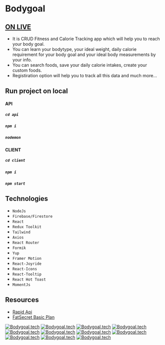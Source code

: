 # Bodygoal

## [ON LIVE](https://bodygoalapp.netlify.app/)  
- It is CRUD Fitness and Calorie Tracking app which will help you to reach your body goal.  
- You can learn your bodytype, your ideal weight, daily calorie requirement for your body goal and your ideal body measurements by your info.  
- You can search foods, save your daily calorie intakes, create your custom foods. 
- Registiration option will help you to track all this data and much more... 

## Run project on local

#### API 

##### `cd api`
##### `npm i`
##### `nodemon`

#### CLIENT

##### `cd client`
##### `npm i`
##### `npm start`

## Technologies
- `NodeJs`
- `Firebase/Firestore`
- `React`
- `Redux Toolkit`
- `Tailwind`
- `Axios`
- `React Router`
- `Formik`
- `Yup`
- `Framer Motion`
- `React-Joyride`
- `React-Icons`
- `React-Tooltip`
- `React Hot Toast`
- `MomentJs`

## Resources
- [Rapid Api](https://rapidapi.com/malaaddincelik/api/fitness-calculator)
- [FatSecret Basic Plan](https://platform.fatsecret.com/)

[![Bodygoal.tech](https://raw.githubusercontent.com/sinansk/react-weight-tracker-by-body-type/refs/heads/membership/client/src/assets/register.jpg)](https://raw.githubusercontent.com/sinansk/react-weight-tracker-by-body-type/refs/heads/membership/client/src/assets/register.jpg)
[![Bodygoal.tech](https://raw.githubusercontent.com/sinansk/react-weight-tracker-by-body-type/refs/heads/membership/client/src/assets/getstarted1.jpg)](https://raw.githubusercontent.com/sinansk/react-weight-tracker-by-body-type/refs/heads/membership/client/src/assets/getstarted1.jpg)
[![Bodygoal.tech](https://raw.githubusercontent.com/sinansk/react-weight-tracker-by-body-type/refs/heads/membership/client/src/assets/getstarted2.jpg)](https://raw.githubusercontent.com/sinansk/react-weight-tracker-by-body-type/refs/heads/membership/client/src/assets/getstarted2.jpg)
[![Bodygoal.tech](https://raw.githubusercontent.com/sinansk/react-weight-tracker-by-body-type/refs/heads/membership/client/src/assets/getstarted3.jpg)](https://raw.githubusercontent.com/sinansk/react-weight-tracker-by-body-type/refs/heads/membership/client/src/assets/getstarted3.jpg)
[![Bodygoal.tech](https://raw.githubusercontent.com/sinansk/react-weight-tracker-by-body-type/refs/heads/membership/client/src/assets/getstarted4.jpg)](https://raw.githubusercontent.com/sinansk/react-weight-tracker-by-body-type/refs/heads/membership/client/src/assets/getstarted4.jpg)
[![Bodygoal.tech](https://raw.githubusercontent.com/sinansk/react-weight-tracker-by-body-type/refs/heads/membership/client/src/assets/uitour.jpg)](https://raw.githubusercontent.com/sinansk/react-weight-tracker-by-body-type/refs/heads/membership/client/src/assets/uitour.jpg)
[![Bodygoal.tech](https://raw.githubusercontent.com/sinansk/react-weight-tracker-by-body-type/refs/heads/membership/client/src/assets/mystats.jpg)](https://raw.githubusercontent.com/sinansk/react-weight-tracker-by-body-type/refs/heads/membership/client/src/assets/mystats.jpg)
[![Bodygoal.tech](https://raw.githubusercontent.com/sinansk/react-weight-tracker-by-body-type/refs/heads/membership/client/src/assets/addnewrecordmodal.jpg)](https://raw.githubusercontent.com/sinansk/react-weight-tracker-by-body-type/refs/heads/membership/client/src/assets/addnewrecordmodal.jpg)
[![Bodygoal.tech](https://raw.githubusercontent.com/sinansk/react-weight-tracker-by-body-type/refs/heads/membership/client/src/assets/calorietracker.jpg)](https://raw.githubusercontent.com/sinansk/react-weight-tracker-by-body-type/refs/heads/membership/client/src/assets/calorietracker.jpg)
[![Bodygoal.tech](https://raw.githubusercontent.com/sinansk/react-weight-tracker-by-body-type/refs/heads/membership/client/src/assets/customFoodModal.jpg)](https://raw.githubusercontent.com/sinansk/react-weight-tracker-by-body-type/refs/heads/membership/client/src/assets/customFoodModal.jpg)
[![Bodygoal.tech](https://raw.githubusercontent.com/sinansk/react-weight-tracker-by-body-type/refs/heads/membership/client/src/assets/settingsPage.jpg)](https://raw.githubusercontent.com/sinansk/react-weight-tracker-by-body-type/refs/heads/membership/client/src/assets/settingsPage.jpg)
